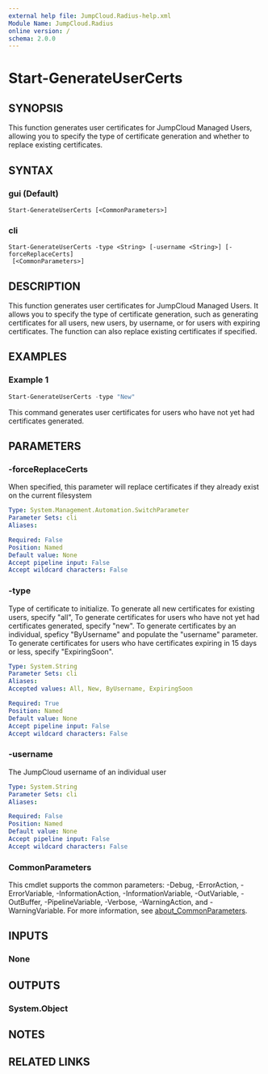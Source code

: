 ```yaml
---
external help file: JumpCloud.Radius-help.xml
Module Name: JumpCloud.Radius
online version: /
schema: 2.0.0
---
```


# Start-GenerateUserCerts

## SYNOPSIS

This function generates user certificates for JumpCloud Managed Users, allowing you to specify the type of certificate generation and whether to replace existing certificates.

## SYNTAX

### gui (Default)
```
Start-GenerateUserCerts [<CommonParameters>]
```

### cli
```
Start-GenerateUserCerts -type <String> [-username <String>] [-forceReplaceCerts]
 [<CommonParameters>]
```

## DESCRIPTION

This function generates user certificates for JumpCloud Managed Users. It allows you to specify the type of certificate generation, such as generating certificates for all users, new users, by username, or for users with expiring certificates. The function can also replace existing certificates if specified.

## EXAMPLES

### Example 1

```powershell
Start-GenerateUserCerts -type "New"
```

This command generates user certificates for users who have not yet had certificates generated.

## PARAMETERS

### -forceReplaceCerts

When specified, this parameter will replace certificates if they already exist on the current filesystem

```yaml
Type: System.Management.Automation.SwitchParameter
Parameter Sets: cli
Aliases:

Required: False
Position: Named
Default value: None
Accept pipeline input: False
Accept wildcard characters: False
```

### -type

Type of certificate to initialize.
To generate all new certificates for existing users, specify "all", To generate certificates for users who have not yet had certificates generated, specify "new".
To generate certificates by an individual, speficy "ByUsername" and populate the "username" parameter.
To generate certificates for users who have certificates expiring in 15 days or less, specify "ExpiringSoon".

```yaml
Type: System.String
Parameter Sets: cli
Aliases:
Accepted values: All, New, ByUsername, ExpiringSoon

Required: True
Position: Named
Default value: None
Accept pipeline input: False
Accept wildcard characters: False
```

### -username

The JumpCloud username of an individual user

```yaml
Type: System.String
Parameter Sets: cli
Aliases:

Required: False
Position: Named
Default value: None
Accept pipeline input: False
Accept wildcard characters: False
```

### CommonParameters
This cmdlet supports the common parameters: -Debug, -ErrorAction, -ErrorVariable, -InformationAction, -InformationVariable, -OutVariable, -OutBuffer, -PipelineVariable, -Verbose, -WarningAction, and -WarningVariable. For more information, see [about_CommonParameters](http://go.microsoft.com/fwlink/?LinkID=113216).

## INPUTS

### None
## OUTPUTS

### System.Object
## NOTES

## RELATED LINKS
